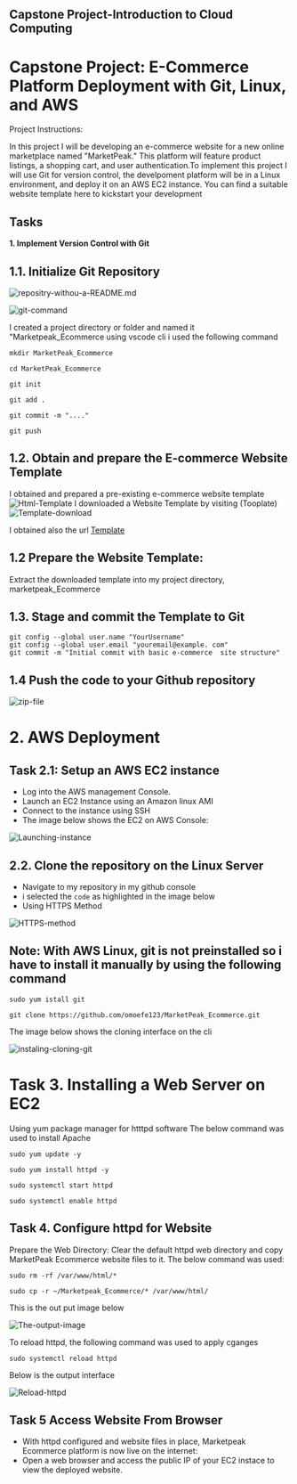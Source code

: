 ## Capstone Project-Introduction to Cloud Computing

# Capstone Project: E-Commerce Platform Deployment with Git, Linux, and AWS
Project Instructions:

In this project I will be developing an e-commerce website for a new online marketplace named "MarketPeak." This platform will feature product listings, a shopping cart, and user authentication.To implement this project I will use Git for version control, the develpoment platform will be in a Linux environment, and deploy it on an AWS EC2 instance. You can find a suitable website template here to kickstart your development

## Tasks

**1. Implement Version Control with Git**

## 1.1. Initialize Git Repository
![repositry-withou-a-README.md](Images/creating-repo.jpg)

![git-command](Images/git-command.jpg)

I created a project directory or folder and named it "Marketpeak_Ecommerce using vscode cli i used the following command

 `mkdir MarketPeak_Ecommerce`

 `cd MarketPeak_Ecommerce`

 `git init`

 `git add .`

 `git commit -m "...."`

 `git push`
 
 ## 1.2. Obtain and prepare the E-commerce Website Template
 I obtained and prepared a pre-existing e-commerce website template
 ![Html-Template](Images/html-template.jpg)
 I downloaded a Website Template by visiting (Tooplate)
 ![Template-download](Images/Template-download.jpg)

 I obtained also the url
 [Template](https://www.tooplate.com/view/2130-waso-strategy)
 
 ## 1.2 Prepare the Website Template: 
 Extract the downloaded template into my project directory,
  marketpeak_Ecommerce  
                    

## 1.3. Stage and commit the Template to Git
 ```git add .
 git config --global user.name "YourUsername"
 git config --global user.email "youremail@example. com"
 git commit -m "Initial commit with basic e-commerce  site structure"
 ```
 ## 1.4 Push the code to your Github repository

![zip-file](Images/2137_barista_cafe.jpg)

# 2. AWS Deployment
## Task 2.1: Setup an AWS EC2 instance
* Log into the AWS management Console.
* Launch an EC2 Instance using an Amazon linux AMI
* Connect to the instance using SSH
* The image below shows the EC2 on AWS Console:

![Launching-instance](Images/Lauching-linux-server.jpg)

## 2.2. Clone the repository on the Linux Server
  * Navigate to my repository in my github console
  * i selected the `code` as highlighted in the image below
  * Using HTTPS Method

![HTTPS-method](Images/HTTPS-code.jpg)

  ## Note: With AWS Linux, git is not preinstalled so i have to install it manually by using the following command
  
   `sudo yum istall git`

   `git clone https://github.com/omoefe123/MarketPeak_Ecommerce.git`
   
 The image below shows the cloning interface on the cli

![instaling-cloning-git](Images/clone-linux-server.jpg)

# Task 3. Installing a Web Server on EC2
 Using yum package manager for htttpd software
 The below command was used to install Apache

 `sudo yum update -y`

`sudo yum install httpd -y`

`sudo systemctl start httpd`

`sudo systemctl enable httpd`

## Task 4. Configure httpd for Website
  
  Prepare the Web Directory: Clear the default httpd web directory and copy MarketPeak Ecommerce website files to it.
  The below command was used:

 `sudo rm -rf /var/www/html/*`

 `sudo cp -r ~/Marketpeak_Ecommerce/* /var/www/html/`
 
  This is the out put image below

  ![The-output-image](Images/prepare-web-directory.jpg)

  To reload httpd, the following command was used to apply cganges

  `sudo systemctl reload httpd`

  Below is the output interface

![Reload-httpd](Images/system-reloaded.jpg)
  
## Task 5 Access Website From Browser
  * With httpd configured and website files in place, Marketpeak Ecommerce platform is now live on the internet:
  * Open a web browser and access the public IP of your EC2 instace to view the deployed website.

  





 


